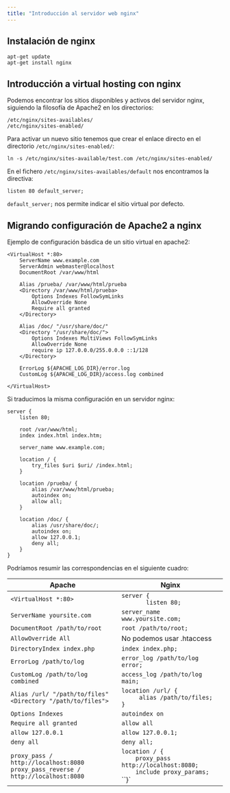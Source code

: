 ```yaml
---
title: "Introducción al servidor web nginx"
---
```


## Instalación de nginx

	apt-get update
	apt-get install nginx

## Introducción a virtual hosting con nginx

Podemos encontrar los sitios disponibles y activos del servidor nginx, siguiendo la filosofía de Apache2 en los directorios:

	/etc/nginx/sites-availables/
	/etc/nginx/sites-enabled/

Para activar un nuevo sitio tenemos que crear el enlace directo en el directorio `/etc/nginx/sites-enabled/`:

	ln -s /etc/nginx/sites-available/test.com /etc/nginx/sites-enabled/

En el fichero `/etc/nginx/sites-availables/default` nos encontramos la directiva:

	listen 80 default_server;

`default_server;` nos permite indicar el sitio virtual por defecto.

## Migrando configuración de Apache2 a nginx

Ejemplo de configuración básdica de un sitio virtual en apache2:

	<VirtualHost *:80>
		ServerName www.example.com
		ServerAdmin webmaster@localhost
		DocumentRoot /var/www/html

        Alias /prueba/ /var/www/html/prueba
	    <Directory /var/www/html/prueba>
	        Options Indexes FollowSymLinks
	        AllowOverride None
	        Require all granted
	    </Directory>

	    Alias /doc/ "/usr/share/doc/"
    	<Directory "/usr/share/doc/">
    	    Options Indexes MultiViews FollowSymLinks
    	    AllowOverride None
    	    require ip 127.0.0.0/255.0.0.0 ::1/128
    	</Directory>

		ErrorLog ${APACHE_LOG_DIR}/error.log
		CustomLog ${APACHE_LOG_DIR}/access.log combined

	</VirtualHost>

Si traducimos la misma configuración en un servidor nginx:

	server {
	    listen 80;

	    root /var/www/html;
	    index index.html index.htm;

	    server_name www.example.com;

	    location / {
	        try_files $uri $uri/ /index.html;
	    }

		location /prueba/ {
	        alias /var/www/html/prueba;
	        autoindex on;
	        allow all;
	    }

	    location /doc/ {
	        alias /usr/share/doc/;
	        autoindex on;
	        allow 127.0.0.1;
	        deny all;
	    }
	}

Podríamos resumir las correspondencias en el siguiente cuadro:

|Apache                                     |Nginx                           
|-------------------------------------------|-----------------------------------
|`<VirtualHost *:80>`                       | `server {` <br/>`       listen 80;`
|`ServerName yoursite.com`	        	    | `server_name www.yoursite.com;`  
|`DocumentRoot /path/to/root`               |`root /path/to/root;`
|`AllowOverride All`                        |No podemos usar .htaccess
|`DirectoryIndex index.php`                  |`index index.php;`
|`ErrorLog /path/to/log`                      |`error_log /path/to/log error;`
|`CustomLog /path/to/log combined`            |`access_log /path/to/log main;`
|`Alias /url/ "/path/to/files"`<br/>`<Directory "/path/to/files">`|`location /url/ {`<br/>`     alias /path/to/files;`<br/>`}`
|`Options Indexes`                            |`autoindex on`
|`Require all granted`                        |`allow all`
|`allow 127.0.0.1`                            |`allow 127.0.0.1;`
|`deny all`                                   |`deny all;`
|`proxy_pass / http://localhost:8080` <br/>`proxy_pass_reverse / http://localhost:8080 `|`location / {`<br/>`    proxy_pass http://localhost:8080;`<br/>`    include proxy_params;`<br/>``}`



